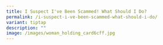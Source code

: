 ```yaml
---
title: I Suspect I've Been Scammed! What Should I Do?
permalink: /i-suspect-i-ve-been-scammed-what-should-i-do/
variant: tiptap
description: ""
image: /images/woman_holding_card6cff.jpg
---
```


